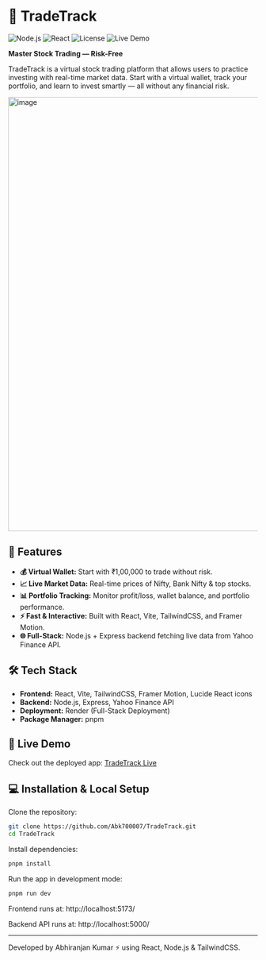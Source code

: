 # 🚀 TradeTrack

![Node.js](https://img.shields.io/badge/Node.js-22.16.0-green)
![React](https://img.shields.io/badge/React-19.1.1-blue)
![License](https://img.shields.io/badge/License-MIT-yellow)
![Live Demo](https://tradetrack-h9ny.onrender.com)

**Master Stock Trading — Risk-Free**

TradeTrack is a virtual stock trading platform that allows users to practice investing with real-time market data. Start with a virtual wallet, track your portfolio, and learn to invest smartly — all without any financial risk.

<img width="1657" height="875" alt="image" src="https://github.com/user-attachments/assets/02916531-73f9-47c1-992b-c1204abd1ffd" />



## 🌟 Features

- **💰 Virtual Wallet:** Start with ₹1,00,000 to trade without risk.  
- **📈 Live Market Data:** Real-time prices of Nifty, Bank Nifty & top stocks.  
- **📊 Portfolio Tracking:** Monitor profit/loss, wallet balance, and portfolio performance.  
- **⚡ Fast & Interactive:** Built with React, Vite, TailwindCSS, and Framer Motion.  
- **🌐 Full-Stack:** Node.js + Express backend fetching live data from Yahoo Finance API.



## 🛠 Tech Stack

- **Frontend:** React, Vite, TailwindCSS, Framer Motion, Lucide React icons  
- **Backend:** Node.js, Express, Yahoo Finance API  
- **Deployment:** Render (Full-Stack Deployment)  
- **Package Manager:** pnpm



## 🚀 Live Demo

Check out the deployed app: [TradeTrack Live](https://tradetrack-h9ny.onrender.com) <!-- Replace with actual link -->



## 💻 Installation & Local Setup

Clone the repository:

```bash
git clone https://github.com/Abk700007/TradeTrack.git
cd TradeTrack 
```

Install dependencies:
```bash
pnpm install
```

Run the app in development mode:
```bash
pnpm run dev
```

Frontend runs at: http://localhost:5173/

Backend API runs at: http://localhost:5000/

---

Developed by Abhiranjan Kumar ⚡ using React, Node.js & TailwindCSS.

